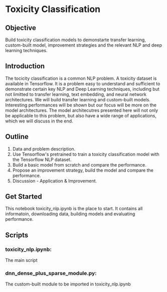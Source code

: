 # Toxicity Classification
## Objective
Build toxicity classification models to demonstarte transfer learning, custom-built model, improvement strategies and the relevant NLP and deep learning techniques.
## Introduction
The tocicity classification is a common NLP problem. A toxicity dataset is available in Tensorflow. It is a problem easy to understand and sufficient to demonstrate certain key NLP and Deep Learning techniques, including but not limitted to transfer learning, text embedding, and neural network architectures. We will build transfer learning and custom-built models. Interesting performances will be shown but our focus will be more on the model architectures. The model architecutres presented here will not only be applicable to this problem, but also have a wide range of applications, which we will discuss in the end.
## Outline
1. Data and problem description.
2. Use Tensorflow's pretrained to train a toxicity classification model with the Tensorflow NLP dataset.
3. Build a basic model from scratch and compare the performance.
4. Propose an improvement strategy, build the model and compare the performance.
5. Discussion - Application & Improvement.

## Get Started
This notebook toxicity_nlp.ipynb is the place to start. It contains all informatoin, downloading data, building models and evaluating performance. 

## Scripts
### toxicity_nlp.ipynb:
The main script
### dnn_dense_plus_sparse_module.py: 
The custom-built module to be imported in toxicity_nlp.ipynb
